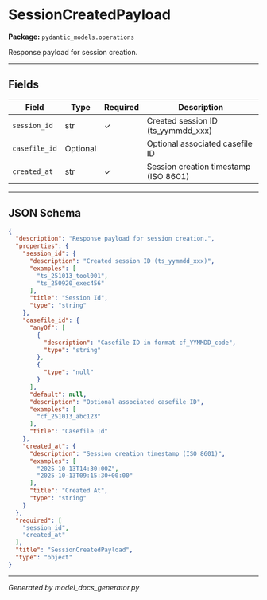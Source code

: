 # SessionCreatedPayload

**Package:** `pydantic_models.operations`

Response payload for session creation.

---

## Fields

| Field | Type | Required | Description |
|-------|------|----------|-------------|
| `session_id` | str | ✓ | Created session ID (ts_yymmdd_xxx) |
| `casefile_id` | Optional |  | Optional associated casefile ID |
| `created_at` | str | ✓ | Session creation timestamp (ISO 8601) |

---

## JSON Schema

```json
{
  "description": "Response payload for session creation.",
  "properties": {
    "session_id": {
      "description": "Created session ID (ts_yymmdd_xxx)",
      "examples": [
        "ts_251013_tool001",
        "ts_250920_exec456"
      ],
      "title": "Session Id",
      "type": "string"
    },
    "casefile_id": {
      "anyOf": [
        {
          "description": "Casefile ID in format cf_YYMMDD_code",
          "type": "string"
        },
        {
          "type": "null"
        }
      ],
      "default": null,
      "description": "Optional associated casefile ID",
      "examples": [
        "cf_251013_abc123"
      ],
      "title": "Casefile Id"
    },
    "created_at": {
      "description": "Session creation timestamp (ISO 8601)",
      "examples": [
        "2025-10-13T14:30:00Z",
        "2025-10-13T09:15:30+00:00"
      ],
      "title": "Created At",
      "type": "string"
    }
  },
  "required": [
    "session_id",
    "created_at"
  ],
  "title": "SessionCreatedPayload",
  "type": "object"
}
```

---

*Generated by model_docs_generator.py*
